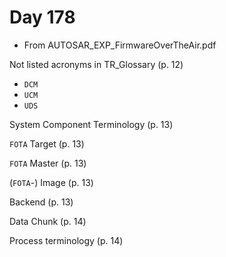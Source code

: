 # Day 178

* From AUTOSAR\_EXP\_FirmwareOverTheAir.pdf

Not listed acronyms in TR\_Glossary (p. 12)
* `DCM`
* `UCM`
* `UDS`

System Component Terminology (p. 13)

`FOTA` Target (p. 13)

`FOTA` Master (p. 13)

(`FOTA`-) Image (p. 13)

Backend (p. 13)

Data Chunk (p. 14)

Process terminology (p. 14)
